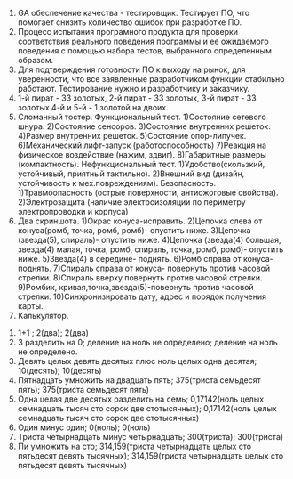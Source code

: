 1. GA обеспечение качества - тестировщик. Тестирует ПО, что помогает снизить количество ошибок при разработке ПО.
2. Процесс испытания програмного продукта для проверки соответствия реального поведения программы и ее ожидаемого поведения с помощью набора тестов, выбранного определенным образом.
3. Для подтверждения готовности ПО к выходу на рынок, для уверенности, что все заявленные разработчиком функции стабильно работают. Тестирование нужно и разработчику и заказчику.
4. 1-й пират - 33 золотых,
   2-й пират - 33 золотых,
   3-й пират - 33 золотых
   4-й и 5-й - 1 золотой на двоих.
5. Сломанный тостер.
   Функциональный тест.
1)Состояние сетевого шнура.
2)Состояние сенсоров.
3)Состояние внутренних решеток.
4)Размер внутренних решеток.
5)Состояние опор-липучек.
6)Механический лифт-запуск (работоспособность)
7)Реакция на физическое воздействие (нажим, здвиг).
8)Габаритные размеры (компактность).
   Нефункциональный тест.
1)Удобство(скользкий, устойчивый, приятный тактильно).
2)Внешний вид (дизайн, устойчивость к мех.повреждениям).
  Безопасность.
1)Травмоопасность (острые поверхности, антиожоговые свойства).
2)Электрозащита (наличие электроизоляции по периметру электропроводки и корпуса)
6. Два скриншота.
1)Окрас конуса-исправить.
2)Цепочка слева от конуса(ромб, точка, ромб, ромб)- опустить ниже.
3)Цепочка (звезда(5), спираль)- опустить ниже.
4)Цепочка (звезда(4) большая, звезда(4) малая, точка, ромб, спираль, точка, ромб, ромб)- опустить ниже.
5)Звезда(4) в середине- поднять.
6)Ромб справа от конуса- поднять.
7)Спираль справа от конуса- повернуть против часовой стрелки.
8)Спираль вверху повернуть против часовой стрелки.
9)Ромбик, кривая,точка,звезда(5)-повернуть против часовой стрелки.
10)Синхронизировать дату, адрес и порядок получения карты.
7.  Калькулятор.
1) 1+1 ; 2(два); 2(два)
2) 3 разделить на 0; деление на ноль не определено; деление на ноль не определено.
3) Девять целых девять десятых плюс ноль целых одна десятая;  10(десять); 10(десять)
4) Пятнадцать умножить на двадцать пять; 375(триста семьдесят пять); 375(триста семьдесят пять)
5) Одна целая две десятых разделить на семь; 0,17142(ноль целых семнадцать тысяч сто сорок две стотысячных); 0,17142(ноль целых семнадцать тысяч сто сорок две стотысячных)
6) Один минус один; 0(ноль); 0(ноль)
7) Триста четырнадцать минус четырнадцать; 300(триста); 300(триста)
8) Пи умножить на сто; 314,159(триста четырнадцать целых сто пятьдесят девять тысячных); 314,159(триста четырнадцать целых сто пятьдесят девять тысячных)
